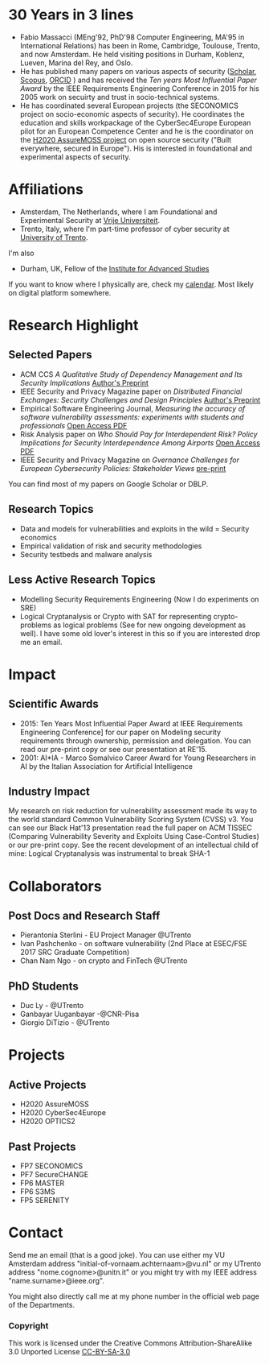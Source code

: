 # 30 Years in 3 lines

- Fabio Massacci (MEng'92, PhD'98 Computer Engineering, MA'95 in International Relations) has been in Rome, Cambridge, Toulouse, Trento, and now Amsterdam. He held
visiting positions in Durham, Koblenz, Lueven, Marina del Rey, and Oslo. 
- He has published many papers on various aspects of security ([Scholar](https://scholar.google.com/citations?hl=en&user=gC_ZVPgAAAAJ&sortby=pubdate), [Scopus](https://www.scopus.com/authid/detail.uri?authorId=55167501300), [ORCID](https://orcid.org/0000-0002-1091-8486) ) and has received the *Ten years Most Influential Paper Award* by the IEEE Requirements Engineering 
Conference in 2015 for his 2005 work on secuirty and trust in socio-technical systems. 
- He has coordinated several European projects (the SECONOMICS project on socio-economic aspects of security). He coordinates the education 
and skills workpackage of the CyberSec4Europe European pilot for an European Competence Center and he is the coordinator on the 
[H2020 AssureMOSS project](https://assuremoss.eu/) on open source security ("Built everywhere, secured in Europe"). His is interested in foundational and experimental aspects of 
security.

# Affiliations

- Amsterdam, The Netherlands, where I am Foundational and Experimental Security at [Vrije Universiteit](https://www.vu.vl).
- Trento, Italy, where I'm part-time professor of cyber security at [University of Trento](https://www.unitn.it).

I'm also
- Durham, UK, Fellow of the [Institute for Advanced Studies](https://www.dur.ac.uk/ias/)

If you want to know where I physically are, check my [calendar](https://calendar.google.com/calendar/embed?src=fabio.massacci@ieee.org). Most likely on digital platform somewhere.

# Research Highlight

## Selected Papers

- ACM CCS *A Qualitative Study of Dependency Management and Its Security Implications* [Author's Preprint](https://securitylab.disi.unitn.it/lib/exe/fetch.php?media=research_activities:experiments:ccs-2020-preprint.pdf)
- IEEE Security and Privacy Magazine paper on *Distributed Financial Exchanges: Security Challenges and Design Principles* [Author's Preprint](https://securitylab.disi.unitn.it/doku.php?id=sp-2019-05-0134.r1_ngo.pdf)
- Empirical Software Engineering Journal, *Measuring the accuracy of software vulnerability assessments: experiments with students and professionals* [Open Access PDF](https://doi.org/10.1007/s10664-019-09797-4)
- Risk Analysis paper on *Who Should Pay for Interdependent Risk? Policy Implications for Security Interdependence Among Airports* [Open Access PDF](https://doi.org/10.1111/risa.13454)
- IEEE Security and Privacy Magazine on *Gvernance Challenges for European Cybersecurity Policies: Stakeholder Views* [pre-print](https://securitylab.disi.unitn.it/lib/exe/fetch.php?media=research_activities:economics:ieee_governance_v28-cleaned.pdf)

You can find most of my papers on Google Scholar or DBLP.

## Research Topics
- Data and models for vulnerabilities and exploits in the wild
= Security economics
- Empirical validation of risk and security methodologies
- Security testbeds and malware analysis

## Less Active Research Topics 	
- Modelling Security Requirements Engineering (Now I do experiments on SRE)
- Logical Cryptanalysis or Crypto with SAT for representing crypto-problems as logical problems (See for new ongoing development as well). I have some old lover's interest in 
this so if you are interested drop me an email.

# Impact 	

## Scientific Awards
- 2015: Ten Years Most Influential Paper Award at IEEE Requirements Engineering Conference] for our paper on Modeling security requirements through ownership, permission and delegation. You can read our pre-print copy or see our presentation at RE'15.
- 2001: AI*IA - Marco Somalvico Career Award for Young Researchers in AI by the Italian Association for Artificial Intelligence

## Industry Impact
My research on risk reduction for vulnerability assessment made its way to the world standard Common Vulnerability Scoring System (CVSS) v3. You can see our Black Hat'13 presentation read the full paper on ACM TISSEC (Comparing Vulnerability Severity and Exploits Using Case-Control Studies) or our pre-print copy.
See the recent development of an intellectual child of mine: Logical Cryptanalysis was instrumental to break SHA-1

# Collaborators	

## Post Docs and Research Staff
- Pierantonia Sterlini - EU Project Manager @UTrento
- Ivan Pashchenko - on software vulnerability (2nd Place at ESEC/FSE 2017 SRC Graduate Competition)
- Chan Nam Ngo - on crypto and FinTech @UTrento

## PhD Students
- Duc Ly - @UTrento
- Ganbayar Uuganbayar -@CNR-Pisa
- Giorgio DiTizio - @UTrento

# Projects 

## Active Projects
- H2020 AssureMOSS
- H2020 CyberSec4Europe
- H2020 OPTICS2

## Past Projects
- FP7 SECONOMICS
- PF7 SecureCHANGE
- FP6 MASTER
- FP6 S3MS
- FP5 SERENITY

# Contact 

Send me an email (that is a good joke). You can use either my VU Amsterdam address "initial-of-vornaam.achternaam>@vu.nl" or my UTrento address "nome.cognome>@unitn.it" or you might try with my IEEE address "name.surname>@ieee.org".
  
You might also directly call me at my phone number in the official web page of the Departments.

### Copyright
This work is licensed under the Creative Commons Attribution-ShareAlike 3.0 Unported License [CC-BY-SA-3.0](https://creativecommons.org/licenses/by-sa/3.0/)

